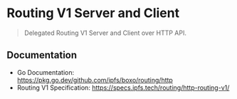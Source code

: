 Routing V1 Server and Client
=======================

> Delegated Routing V1 Server and Client over HTTP API.

## Documentation

- Go Documentation: https://pkg.go.dev/github.com/ipfs/boxo/routing/http
- Routing V1 Specification: https://specs.ipfs.tech/routing/http-routing-v1/
